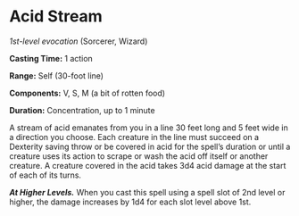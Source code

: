 # Acid Stream
*1st-level evocation* (Sorcerer, Wizard)

**Casting Time:** 1 action

**Range:** Self (30-foot line)

**Components:** V, S, M (a bit of rotten food)

**Duration:** Concentration, up to 1 minute

A stream of acid emanates from you in a line 30 feet long and 5 feet wide in a direction you choose. Each creature in the line must succeed on a Dexterity saving throw or be covered in acid for the spell’s duration or until a creature uses its action to scrape or wash the acid off itself or another creature. A creature covered in the acid takes 3d4 acid damage at the start of each of its turns.

***At Higher Levels.*** When you cast this spell using a spell slot of 2nd level or higher, the damage increases by 1d4 for each slot level above 1st.
